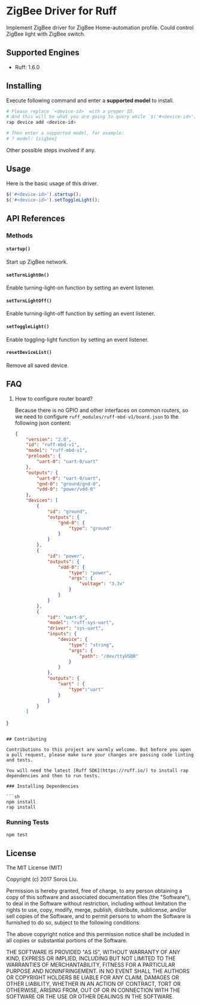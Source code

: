 # ZigBee Driver for Ruff

Implement ZigBee driver for ZigBee Home-automation profile.
Could control ZigBee light with ZigBee switch.

## Supported Engines

* Ruff: 1.6.0

## Installing

Execute following command and enter a **supported model** to install.

```sh
# Please replace `<device-id>` with a proper ID.
# And this will be what you are going to query while `$('#<device-id>')`.
rap device add <device-id>

# Then enter a supported model, for example:
# ? model: {zigbee}
```

Other possible steps involved if any.

## Usage

Here is the basic usage of this driver.

```js
$('#<device-id>').startup();
$('#<device-id>').setToggleLight();
```

## API References

### Methods

#### `startup()`

Start up ZigBee network.

#### `setTurnLightOn()`

Enable turning-light-on function by setting an event listener.

#### `setTurnLightOff()`

Enable turning-light-off function by setting an event listener.

#### `setToggleLight()`

Enable toggling-light function by setting an event listener.

#### `resetDeviceList()`

Remove all saved device.

## FAQ
1. How to configure router board?

    Because there is no GPIO and other interfaces on common routers, so we need to configure `ruff_modules/ruff-mbd-v1/board.json` to the following json content:

    ```json
    {
        "version": "2.0",
        "id": "ruff-mbd-v1",
        "model": "ruff-mbd-v1",
        "preloads": {
            "uart-0": "uart-0/uart"
        },
        "outputs": {
            "uart-0": "uart-0/uart",
            "gnd-0": "ground/gnd-0",
            "vdd-0": "power/vdd-0"
        },
        "devices": [
            {
                "id": "ground",
                "outputs": {
                    "gnd-0": {
                        "type": "ground"
                    }
                }
            },
            {
                "id": "power",
                "outputs": {
                    "vdd-0": {
                        "type": "power",
                        "args": {
                            "voltage": "3.3v"
                        }
                    }
                }
            },
            {
                "id": "uart-0",
                "model": "ruff-sys-uart",
                "driver": "sys-uart",
                "inputs": {
                    "device": {
                        "type": "string",
                        "args": {
                            "path": "/dev/ttyUSB0"
                        }
                    }
                },
                "outputs": {
                    "uart" : {
                        "type":"uart"
                    }
                }
            }
        ]
}
```

## Contributing

Contributions to this project are warmly welcome. But before you open a pull request, please make sure your changes are passing code linting and tests.

You will need the latest [Ruff SDK](https://ruff.io/) to install rap dependencies and then to run tests.

### Installing Dependencies

```sh
npm install
rap install
```

### Running Tests

```sh
npm test
```

## License

The MIT License (MIT)

Copyright (c) 2017 Soros Liu.

Permission is hereby granted, free of charge, to any person obtaining a copy of this software and associated documentation files (the "Software"), to deal in the Software without restriction, including without limitation the rights to use, copy, modify, merge, publish, distribute, sublicense, and/or sell copies of the Software, and to permit persons to whom the Software is furnished to do so, subject to the following conditions:

The above copyright notice and this permission notice shall be included in all copies or substantial portions of the Software.

THE SOFTWARE IS PROVIDED "AS IS", WITHOUT WARRANTY OF ANY KIND, EXPRESS OR IMPLIED, INCLUDING BUT NOT LIMITED TO THE WARRANTIES OF MERCHANTABILITY, FITNESS FOR A PARTICULAR PURPOSE AND NONINFRINGEMENT. IN NO EVENT SHALL THE AUTHORS OR COPYRIGHT HOLDERS BE LIABLE FOR ANY CLAIM, DAMAGES OR OTHER LIABILITY, WHETHER IN AN ACTION OF CONTRACT, TORT OR OTHERWISE, ARISING FROM, OUT OF OR IN CONNECTION WITH THE SOFTWARE OR THE USE OR OTHER DEALINGS IN THE SOFTWARE.


